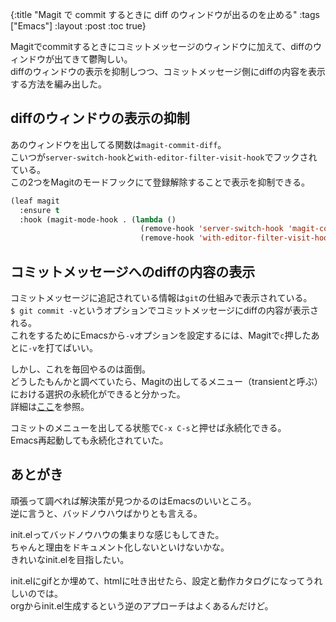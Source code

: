 {:title "Magit で commit するときに diff のウィンドウが出るのを止める"
 :tags ["Emacs"]
 :layout :post
 :toc true}

Magitでcommitするときにコミットメッセージのウィンドウに加えて、diffのウィンドウが出てきて鬱陶しい。  
diffのウィンドウの表示を抑制しつつ、コミットメッセージ側にdiffの内容を表示する方法を編み出した。

## diffのウィンドウの表示の抑制
あのウィンドウを出してる関数は`magit-commit-diff`。  
こいつが`server-switch-hook`と`with-editor-filter-visit-hook`でフックされている。  
この2つをMagitのモードフックにて登録解除することで表示を抑制できる。
```lisp
(leaf magit
  :ensure t
  :hook (magit-mode-hook . (lambda ()
                             (remove-hook 'server-switch-hook 'magit-commit-diff)
                             (remove-hook 'with-editor-filter-visit-hook 'magit-commit-diff))))
```


## コミットメッセージへのdiffの内容の表示
コミットメッセージに追記されている情報は`git`の仕組みで表示されている。  
`$ git commit -v`というオプションでコミットメッセージにdiffの内容が表示される。  
これをするためにEmacsから`-v`オプションを設定するには、Magitで`c`押したあとに`-v`を打てばいい。

しかし、これを毎回やるのは面倒。  
どうしたもんかと調べていたら、Magitの出してるメニュー（transientと呼ぶ）における選択の永続化ができると分かった。  
詳細は[ここ](https://magit.vc/manual/transient/Saving-Values.html)を参照。  

コミットのメニューを出してる状態で`C-x C-s`と押せば永続化できる。  
Emacs再起動しても永続化されていた。


## あとがき
頑張って調べれば解決策が見つかるのはEmacsのいいところ。  
逆に言うと、バッドノウハウばかりとも言える。

init.elってバッドノウハウの集まりな感じもしてきた。  
ちゃんと理由をドキュメント化しないといけないかな。  
きれいなinit.elを目指したい。

init.elにgifとか埋めて、htmlに吐き出せたら、設定と動作カタログになってうれしいのでは。  
orgからinit.el生成するという逆のアプローチはよくあるんだけど。
